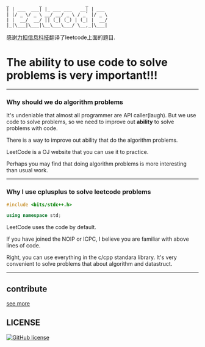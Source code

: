 
    _           _                _
    | | ___  ___| |_ ___ ___   __| | ___
    | |/ _ \/ _ \ __/ __/ _ \ / _` |/ _ \
    | |  __/  __/ || (_| (_) | (_| |  __/
    |_|\___|\___|\__\___\___/ \__,_|\___|


感谢[力扣信息科技](https://leetcode-cn.com/)翻译了leetcode上面的题目.

# The ability to use code to solve problems is very important!!!

-----------------------------------------------------------

### Why should we do algorithm problems

It's undeniable that almost all programmer are API caller(laugh). 
But we use code to solve problems, so we need to improve out **ability** to solve problems with code.

There is a way to improve out ability that do the algorithm problems.

LeetCode is a OJ website that you can use it to practice.

Perhaps you may find that doing algorithm problems is more interesting than usual work.

------------------------------------------------------------

### Why I use cplusplus to solve leetcode problems

```cpp
#include <bits/stdc++.h>

using namespace std;
```

LeetCode uses the code by default.

If you have joined the NOIP or ICPC, I believe you are familiar with above lines of code.

Right, you can use everything in the c/cpp standara library. 
It's very convenient to solve problems that about algorithm and datastruct.

------------------------------------------------------------

## contribute

[see more](.github/CONTRIBUTING.md)


## LICENSE

[![GitHub license](https://img.shields.io/github/license/ltoddy/leetcode.svg)](https://github.com/ltoddy/leetcode/blob/master/LICENSE)







